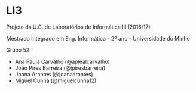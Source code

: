 # LI3

Projeto da U.C. de Laboratórios de Informática III (2016/17)

Mestrado Integrado em Eng. Informática - 2º ano - Universidade do Minho

Grupo 52:
* Ana Paula Carvalho (@aplealcarvalho)
* João Pires Barreira (@jpiresbarreira)
* Joana Arantes (@joanaarantes)
* Miguel Cunha (@miguelcunha12)
